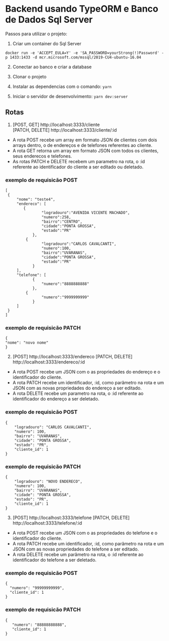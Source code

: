 # Backend usando TypeORM e Banco de Dados Sql Server

Passos para utilizar o projeto:

1. Criar um container do Sql Server

`docker run -e 'ACCEPT_EULA=Y' -e 'SA_PASSWORD=yourStrong(!)Password' -p 1433:1433 -d mcr.microsoft.com/mssql/2019-CU4-ubuntu-16.04`

2. Conectar ao banco e criar a database 

3. Clonar o projeto

4. Instalar as dependencias com o comando:
`yarn`

5. Iniciar o servidor de desenvolvimento: 
`yarn dev:server`

## Rotas 
1. [POST, GET] http://localhost:3333/cliente  
   [PATCH, DELETE] http://localhost:3333/cliente/:id
* A rota POST recebe um array em formato JSON de clientes com dois arrays dentro, o de endereços e de telefones referentes ao cliente.
* A rota GET retorna um array em formato JSON com todos os clientes, seus enderecos e telefones.
* As rotas PATCH e DELETE recebem um parametro na rota, o :id referente ao identificador do cliente a ser editado ou deletado.

### exemplo de requisicão POST
```
[	
 {
	 "nome": "teste4",
	 "endereco": [
	    {
				"logradouro":"AVENIDA VICENTE MACHADO",
				"numero":258,
				"bairro":"CENTRO",
				"cidade":"PONTA GROSSA",
				"estado":"PR"
			},
		 {
				"logradouro":"CARLOS CAVALCANTI",
				"numero":100,
				"bairro":"UVARANAS",
				"cidade":"PONTA GROSSA",
				"estado":"PR"
			}
	 ], 
	 "telefone": [
			{
				"numero":"8888888888"
			},
		 {
				"numero":"9999999999"
			}
	 ]
 }
]
```

### exemplo de requisicão PATCH

```
{
"nome": "novo nome"
}
```


2. [POST] http://localhost:3333/endereco 
   [PATCH, DELETE] http://localhost:3333/endereco/:id
* A rota POST recebe um JSON com o as propriedades do endereço e o identificador do cliente.
* A rota PATCH recebe um identificador, :id, como parâmetro na rota e um JSON com as novas propriedades do endereço a ser editado.
* A rota DELETE recebe um parametro na rota, o :id referente ao identificador do endereço a ser deletado.

### exemplo de requisicão POST

```
{
	"logradouro": "CARLOS CAVALCANTI",
	"numero": 100,
	"bairro": "UVARANAS",
	"cidade": "PONTA GROSSA",
	"estado": "PR",
	"cliente_id": 1
}
```

### exemplo de requisicão PATCH

```
{
	"logradouro": "NOVO ENDERECO",
	"numero": 100,
	"bairro": "UVARANAS",
	"cidade": "PONTA GROSSA",
	"estado": "PR",
	"cliente_id": 1
}
```

3. [POST] http://localhost:3333/telefone
   [PATCH, DELETE] http://localhost:3333/telefone/:id
* A rota POST recebe um JSON com o as propriedades do telefone e o identificador do cliente.
* A rota PATCH recebe um identificador, :id, como parâmetro na rota e um JSON com as novas propriedades do telefone a ser editado.
* A rota DELETE recebe um parâmetro na rota, o :id referente ao identificador do telefone a ser deletado.

### exemplo de requisicão POST

```
{
  "numero": "99999999999",
  "cliente_id": 1
}
```

### exemplo de requisicão PATCH

```
{
   "numero": "88888888888",
   "cliente_id": 1
}
```
